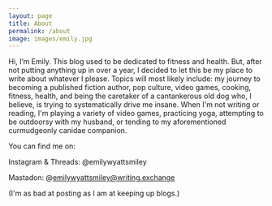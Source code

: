 ```yaml
---
layout: page
title: About
permalink: /about
image: images/emily.jpg
---
```


Hi, I’m Emily. This blog used to be dedicated to fitness and health. But, after not putting anything up in over a year, I decided to let this be my place to write about whatever I please. Topics will most likely include: my journey to becoming a published fiction author, pop culture, video games, cooking, fitness, health, and being the caretaker of a cantankerous old dog who, I believe, is trying to systematically drive me insane. When I'm not writing or reading, I'm playing a variety of video games, practicing yoga, attempting to be outdoorsy with my husband, or tending to my aforementioned curmudgeonly canidae companion.

You can find me on:

Instagram & Threads: @emilywyattsmiley

Mastadon: \@emilywyattsmiley@writing.exchange

(I'm as bad at posting as I am at keeping up blogs.)





